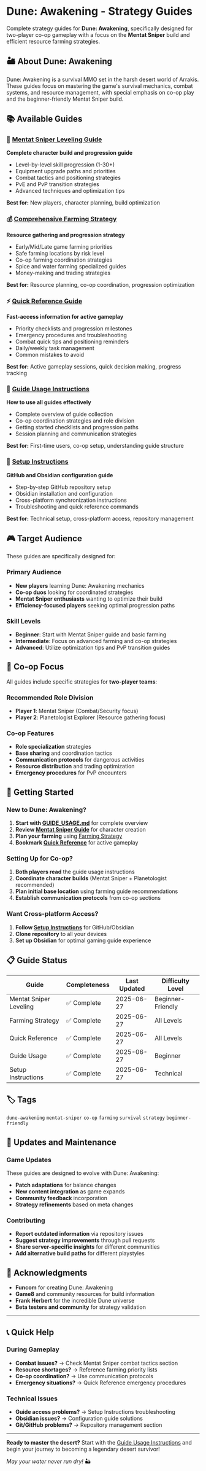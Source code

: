 # Dune: Awakening - Strategy Guides

Complete strategy guides for **Dune: Awakening**, specifically designed for two-player co-op gameplay with a focus on the **Mentat Sniper** build and efficient resource farming strategies.

## 🏜️ About Dune: Awakening

Dune: Awakening is a survival MMO set in the harsh desert world of Arrakis. These guides focus on mastering the game's survival mechanics, combat systems, and resource management, with special emphasis on co-op play and the beginner-friendly Mentat Sniper build.

## 📚 Available Guides

### 🎯 [Mentat Sniper Leveling Guide](Class_Guides/Mentat/Sniper/Mentat_Sniper_Leveling_Guide.md)
**Complete character build and progression guide**
- Level-by-level skill progression (1-30+)
- Equipment upgrade paths and priorities
- Combat tactics and positioning strategies
- PvE and PvP transition strategies
- Advanced techniques and optimization tips

**Best for:** New players, character planning, build optimization

### 💰 [Comprehensive Farming Strategy](Farming/Comprehensive_Farming_Strategy.md)
**Resource gathering and progression strategy**
- Early/Mid/Late game farming priorities
- Safe farming locations by risk level
- Co-op farming coordination strategies
- Spice and water farming specialized guides
- Money-making and trading strategies

**Best for:** Resource planning, co-op coordination, progression optimization

### ⚡ [Quick Reference Guide](Quick_Reference_Guide.md)
**Fast-access information for active gameplay**
- Priority checklists and progression milestones
- Emergency procedures and troubleshooting
- Combat quick tips and positioning reminders
- Daily/weekly task management
- Common mistakes to avoid

**Best for:** Active gameplay sessions, quick decision making, progress tracking

### 📖 [Guide Usage Instructions](GUIDE_USAGE.md)
**How to use all guides effectively**
- Complete overview of guide collection
- Co-op coordination strategies and role division
- Getting started checklists and progression paths
- Session planning and communication strategies

**Best for:** First-time users, co-op setup, understanding guide structure

### 🔧 [Setup Instructions](SETUP_INSTRUCTIONS.md)
**GitHub and Obsidian configuration guide**
- Step-by-step GitHub repository setup
- Obsidian installation and configuration
- Cross-platform synchronization instructions
- Troubleshooting and quick reference commands

**Best for:** Technical setup, cross-platform access, repository management

## 🎮 Target Audience

These guides are specifically designed for:

### Primary Audience
- **New players** learning Dune: Awakening mechanics
- **Co-op duos** looking for coordinated strategies
- **Mentat Sniper enthusiasts** wanting to optimize their build
- **Efficiency-focused players** seeking optimal progression paths

### Skill Levels
- **Beginner**: Start with Mentat Sniper guide and basic farming
- **Intermediate**: Focus on advanced farming and co-op strategies
- **Advanced**: Utilize optimization tips and PvP transition guides

## 🤝 Co-op Focus

All guides include specific strategies for **two-player teams**:

### Recommended Role Division
- **Player 1**: Mentat Sniper (Combat/Security focus)
- **Player 2**: Planetologist Explorer (Resource gathering focus)

### Co-op Features
- **Role specialization** strategies
- **Base sharing** and coordination tactics
- **Communication protocols** for dangerous activities
- **Resource distribution** and trading optimization
- **Emergency procedures** for PvP encounters

## 🚀 Getting Started

### New to Dune: Awakening?
1. **Start with [GUIDE_USAGE.md](GUIDE_USAGE.md)** for complete overview
2. **Review [Mentat Sniper Guide](Class_Guides/Mentat/Sniper/Mentat_Sniper_Leveling_Guide.md)** for character creation
3. **Plan your farming** using [Farming Strategy](Farming/Comprehensive_Farming_Strategy.md)
4. **Bookmark [Quick Reference](Quick_Reference_Guide.md)** for active gameplay

### Setting Up for Co-op?
1. **Both players read** the guide usage instructions
2. **Coordinate character builds** (Mentat Sniper + Planetologist recommended)
3. **Plan initial base location** using farming guide recommendations
4. **Establish communication protocols** from co-op sections

### Want Cross-platform Access?
1. **Follow [Setup Instructions](SETUP_INSTRUCTIONS.md)** for GitHub/Obsidian
2. **Clone repository** to all your devices
3. **Set up Obsidian** for optimal gaming guide experience

## 📋 Guide Status

| Guide | Completeness | Last Updated | Difficulty Level |
|-------|-------------|--------------|------------------|
| Mentat Sniper Leveling | ✅ Complete | 2025-06-27 | Beginner-Friendly |
| Farming Strategy | ✅ Complete | 2025-06-27 | All Levels |
| Quick Reference | ✅ Complete | 2025-06-27 | All Levels |
| Guide Usage | ✅ Complete | 2025-06-27 | Beginner |
| Setup Instructions | ✅ Complete | 2025-06-27 | Technical |

## 🏷️ Tags

`dune-awakening` `mentat-sniper` `co-op` `farming` `survival` `strategy` `beginner-friendly`

## 🔄 Updates and Maintenance

### Game Updates
These guides are designed to evolve with Dune: Awakening:
- **Patch adaptations** for balance changes
- **New content integration** as game expands
- **Community feedback** incorporation
- **Strategy refinements** based on meta changes

### Contributing
- **Report outdated information** via repository issues
- **Suggest strategy improvements** through pull requests
- **Share server-specific insights** for different communities
- **Add alternative build paths** for different playstyles

## 🌟 Acknowledgments

- **Funcom** for creating Dune: Awakening
- **Game8** and community resources for build information
- **Frank Herbert** for the incredible Dune universe
- **Beta testers and community** for strategy validation

---

## 📞 Quick Help

### During Gameplay
- **Combat issues?** → Check Mentat Sniper combat tactics section
- **Resource shortages?** → Reference farming priority lists
- **Co-op coordination?** → Use communication protocols
- **Emergency situations?** → Quick Reference emergency procedures

### Technical Issues
- **Guide access problems?** → Setup Instructions troubleshooting
- **Obsidian issues?** → Configuration guide solutions
- **Git/GitHub problems?** → Repository management section

---

**Ready to master the desert?** Start with the [Guide Usage Instructions](GUIDE_USAGE.md) and begin your journey to becoming a legendary desert survivor!

*May your water never run dry!* 🏜️
